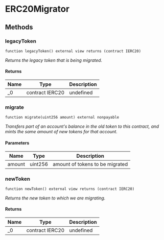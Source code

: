 # ERC20Migrator









## Methods

### legacyToken

```solidity
function legacyToken() external view returns (contract IERC20)
```



*Returns the legacy token that is being migrated.*


#### Returns

| Name | Type | Description |
|---|---|---|
| _0 | contract IERC20 | undefined |

### migrate

```solidity
function migrate(uint256 amount) external nonpayable
```



*Transfers part of an account&#39;s balance in the old token to this contract, and mints the same amount of new tokens for that account.*

#### Parameters

| Name | Type | Description |
|---|---|---|
| amount | uint256 | amount of tokens to be migrated |

### newToken

```solidity
function newToken() external view returns (contract IERC20)
```



*Returns the new token to which we are migrating.*


#### Returns

| Name | Type | Description |
|---|---|---|
| _0 | contract IERC20 | undefined |




